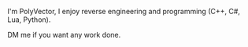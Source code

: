 I'm PolyVector, I enjoy reverse engineering and programming (C++, C#, Lua, Python).

DM me if you want any work done.
